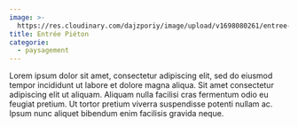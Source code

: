 ```yaml
---
image: >-
  https://res.cloudinary.com/dajzporiy/image/upload/v1698080261/entree-pieton_bovj2g.jpg
title: Entrée Piéton
categorie:
  - paysagement
---
```


Lorem ipsum dolor sit amet, consectetur adipiscing elit, sed do eiusmod tempor incididunt ut labore et dolore magna aliqua. Sit amet consectetur adipiscing elit ut aliquam. Aliquam nulla facilisi cras fermentum odio eu feugiat pretium. Ut tortor pretium viverra suspendisse potenti nullam ac. Ipsum nunc aliquet bibendum enim facilisis gravida neque.
